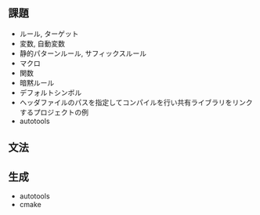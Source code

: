 ## 課題
* ルール, ターゲット
* 変数, 自動変数
* 静的パターンルール, サフィックスルール
* マクロ
* 関数
* 暗黙ルール
* デフォルトシンボル
* ヘッダファイルのパスを指定してコンパイルを行い共有ライブラリをリンクするプロジェクトの例
* autotools

## 文法
## 生成
* autotools
* cmake

